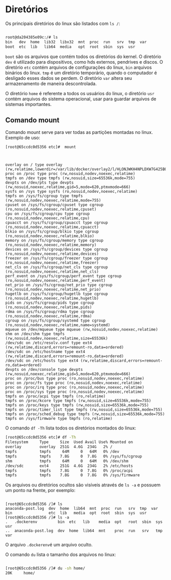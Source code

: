 # Diretórios



Os principais diretórios do linux são listados com ``ls /``:

````bash

root@da204385e09c:/# ls
bin   dev  home  lib32  libx32  mnt  proc  run   srv  tmp  var
boot  etc  lib   lib64  media   opt  root  sbin  sys  usr	

````



``boot`` são os arquivos que contém todos os diretórios do kernel. O diretório ``dev``  é utilizado para dispositivos, como hds externos, pendrives e discos. O diretório ``etc`` contém arquivos de configurações do linux, ``bin`` arquivos binários do linux. ``tmp`` é um diretório temporário, quando o computador é desligado esses dados se perdem. O diretório ``var`` altera seu armazenamento de maneira descontrolada.

O diretório ``home`` é referente a todos os usuários do linux, o diretório ``usr`` contém arquivos do sistema operacional, usar para guardar arquivos de sistemas importantes.  

## Comando mount

Comando mount serve para ver todas as partições montadas no linux.  Exemplo de uso:

````
[root@65ccdc0d5356 etc]#  mount


 
overlay on / type overlay (rw,relatime,lowerdir=/var/lib/docker/overlay2/l/HLONJWKH4NPLDXW7G425BOIEUO:/var/lib/docker/overlay2/l/4AZ7ROF2WBS6AIAFKAHVPQBIUM,upperdir=/var/lib/docker/overlay2/33a5fde9ed30073c729d8c32cc24645fe9845317a5030211c048a7f578f665e7/diff,workdir=/var/lib/docker/overlay2/33a5fde9ed30073c729d8c32cc24645fe9845317a5030211c048a7f578f665e7/work)
proc on /proc type proc (rw,nosuid,nodev,noexec,relatime)
tmpfs on /dev type tmpfs (rw,nosuid,size=65536k,mode=755)
devpts on /dev/pts type devpts (rw,nosuid,noexec,relatime,gid=5,mode=620,ptmxmode=666)
sysfs on /sys type sysfs (ro,nosuid,nodev,noexec,relatime)
tmpfs on /sys/fs/cgroup type tmpfs (rw,nosuid,nodev,noexec,relatime,mode=755)
cpuset on /sys/fs/cgroup/cpuset type cgroup (ro,nosuid,nodev,noexec,relatime,cpuset)
cpu on /sys/fs/cgroup/cpu type cgroup (ro,nosuid,nodev,noexec,relatime,cpu)
cpuacct on /sys/fs/cgroup/cpuacct type cgroup (ro,nosuid,nodev,noexec,relatime,cpuacct)
blkio on /sys/fs/cgroup/blkio type cgroup (ro,nosuid,nodev,noexec,relatime,blkio)
memory on /sys/fs/cgroup/memory type cgroup (ro,nosuid,nodev,noexec,relatime,memory)
devices on /sys/fs/cgroup/devices type cgroup (ro,nosuid,nodev,noexec,relatime,devices)
freezer on /sys/fs/cgroup/freezer type cgroup (ro,nosuid,nodev,noexec,relatime,freezer)
net_cls on /sys/fs/cgroup/net_cls type cgroup (ro,nosuid,nodev,noexec,relatime,net_cls)
perf_event on /sys/fs/cgroup/perf_event type cgroup (ro,nosuid,nodev,noexec,relatime,perf_event)
net_prio on /sys/fs/cgroup/net_prio type cgroup (ro,nosuid,nodev,noexec,relatime,net_prio)
hugetlb on /sys/fs/cgroup/hugetlb type cgroup (ro,nosuid,nodev,noexec,relatime,hugetlb)
pids on /sys/fs/cgroup/pids type cgroup (ro,nosuid,nodev,noexec,relatime,pids)
rdma on /sys/fs/cgroup/rdma type cgroup (ro,nosuid,nodev,noexec,relatime,rdma)
cgroup on /sys/fs/cgroup/systemd type cgroup (ro,nosuid,nodev,noexec,relatime,name=systemd)
mqueue on /dev/mqueue type mqueue (rw,nosuid,nodev,noexec,relatime)
shm on /dev/shm type tmpfs (rw,nosuid,nodev,noexec,relatime,size=65536k)
/dev/sdc on /etc/resolv.conf type ext4 (rw,relatime,discard,errors=remount-ro,data=ordered)
/dev/sdc on /etc/hostname type ext4 (rw,relatime,discard,errors=remount-ro,data=ordered)
/dev/sdc on /etc/hosts type ext4 (rw,relatime,discard,errors=remount-ro,data=ordered)
devpts on /dev/console type devpts (rw,nosuid,noexec,relatime,gid=5,mode=620,ptmxmode=666)
proc on /proc/bus type proc (ro,nosuid,nodev,noexec,relatime)
proc on /proc/fs type proc (ro,nosuid,nodev,noexec,relatime)
proc on /proc/irq type proc (ro,nosuid,nodev,noexec,relatime)
proc on /proc/sys type proc (ro,nosuid,nodev,noexec,relatime)
tmpfs on /proc/acpi type tmpfs (ro,relatime)
tmpfs on /proc/kcore type tmpfs (rw,nosuid,size=65536k,mode=755)
tmpfs on /proc/keys type tmpfs (rw,nosuid,size=65536k,mode=755)
tmpfs on /proc/timer_list type tmpfs (rw,nosuid,size=65536k,mode=755)
tmpfs on /proc/sched_debug type tmpfs (rw,nosuid,size=65536k,mode=755)
tmpfs on /sys/firmware type tmpfs (ro,relatime)
````



O comando ``df -Th`` lista todos os diretórios montados do linux:

````bash
[root@65ccdc0d5356 etc]# df -Th
Filesystem     Type     Size  Used Avail Use% Mounted on
overlay        overlay  251G  4.6G  234G   2% /
tmpfs          tmpfs     64M     0   64M   0% /dev
tmpfs          tmpfs    7.8G     0  7.8G   0% /sys/fs/cgroup
shm            tmpfs     64M     0   64M   0% /dev/shm
/dev/sdc       ext4     251G  4.6G  234G   2% /etc/hosts
tmpfs          tmpfs    7.8G     0  7.8G   0% /proc/acpi
tmpfs          tmpfs    7.8G     0  7.8G   0% /sys/firmware
````

Os arquivos ou diretórios ocultos são visíveis através de ``ls -a`` e possuem um ponto na frente, por exemplo:

````

[root@65ccdc0d5356 /]# ls
anaconda-post.log  dev  home  lib64  mnt  proc  run   srv  tmp  var
bin                etc  lib   media  opt  root  sbin  sys  usr
[root@65ccdc0d5356 /]# ls -a
.   .dockerenv         bin  etc   lib    media  opt   root  sbin  sys  usr
..  anaconda-post.log  dev  home  lib64  mnt    proc  run   srv   tmp  var
````

O arquivo ``.dockerenv``é um arquivo oculto.

O comando ``du`` lista o tamanho dos arquivos no linux:

````bash

[root@65ccdc0d5356 /]# du -sh home/
20K     home/
````

